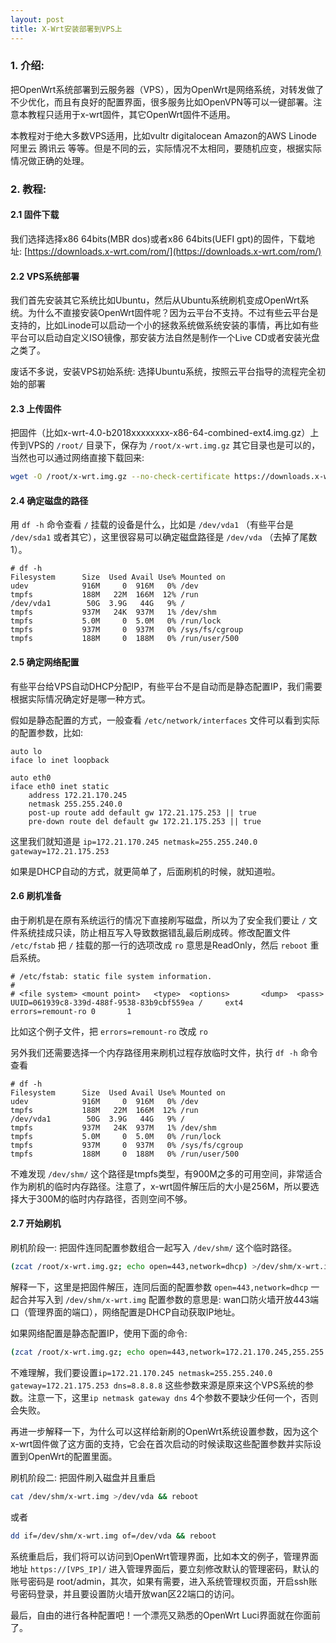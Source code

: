 ```yaml
---
layout: post
title: X-Wrt安装部署到VPS上
---
```


### 1. 介绍:
把OpenWrt系统部署到云服务器（VPS），因为OpenWrt是网络系统，对转发做了不少优化，而且有良好的配置界面，很多服务比如OpenVPN等可以一键部署。注意本教程只适用于x-wrt固件，其它OpenWrt固件不适用。

本教程对于绝大多数VPS适用，比如vultr digitalocean Amazon的AWS Linode 阿里云 腾讯云 等等。但是不同的云，实际情况不太相同，要随机应变，根据实际情况做正确的处理。

### 2. 教程:

#### 2.1 固件下载
我们选择选择x86 64bits(MBR dos)或者x86 64bits(UEFI gpt)的固件，下载地址:
[https://downloads.x-wrt.com/rom/](https://downloads.x-wrt.com/rom/)

#### 2.2 VPS系统部署
我们首先安装其它系统比如Ubuntu，然后从Ubuntu系统刷机变成OpenWrt系统。为什么不直接安装OpenWrt固件呢？因为云平台不支持。不过有些云平台是支持的，比如Linode可以启动一个小的拯救系统做系统安装的事情，再比如有些平台可以启动自定义ISO镜像，那安装方法自然是制作一个Live CD或者安装光盘之类了。

废话不多说，安装VPS初始系统: 选择Ubuntu系统，按照云平台指导的流程完全初始的部署

#### 2.3 上传固件
把固件（比如x-wrt-4.0-b2018xxxxxxxx-x86-64-combined-ext4.img.gz）上传到VPS的 `/root/` 目录下，保存为 `/root/x-wrt.img.gz` 其它目录也是可以的，当然也可以通过网络直接下载回来:
```sh
wget -O /root/x-wrt.img.gz --no-check-certificate https://downloads.x-wrt.com/rom/x-wrt-<XXXXXX>-x86-64-combined-ext4.img.gz
```

#### 2.4 确定磁盘的路径
用 `df -h` 命令查看 `/` 挂载的设备是什么，比如是 `/dev/vda1` （有些平台是 `/dev/sda1` 或者其它），这里很容易可以确定磁盘路径是 `/dev/vda` （去掉了尾数1）。
```
# df -h
Filesystem      Size  Used Avail Use% Mounted on
udev            916M     0  916M   0% /dev
tmpfs           188M   22M  166M  12% /run
/dev/vda1        50G  3.9G   44G   9% /
tmpfs           937M   24K  937M   1% /dev/shm
tmpfs           5.0M     0  5.0M   0% /run/lock
tmpfs           937M     0  937M   0% /sys/fs/cgroup
tmpfs           188M     0  188M   0% /run/user/500
```

#### 2.5 确定网络配置
有些平台给VPS自动DHCP分配IP，有些平台不是自动而是静态配置IP，我们需要根据实际情况确定好是哪一种方式。

假如是静态配置的方式，一般查看 `/etc/network/interfaces` 文件可以看到实际的配置参数，比如:
```
auto lo
iface lo inet loopback

auto eth0
iface eth0 inet static
    address 172.21.170.245
    netmask 255.255.240.0
    post-up route add default gw 172.21.175.253 || true
    pre-down route del default gw 172.21.175.253 || true
```
这里我们就知道是 `ip=172.21.170.245 netmask=255.255.240.0 gateway=172.21.175.253`

如果是DHCP自动的方式，就更简单了，后面刷机的时候，就知道啦。

#### 2.6 刷机准备
由于刷机是在原有系统运行的情况下直接刷写磁盘，所以为了安全我们要让 `/` 文件系统挂成只读，防止相互写入导致数据错乱最后刷成砖。修改配置文件 `/etc/fstab` 把 `/` 挂载的那一行的选项改成 `ro` 意思是ReadOnly，然后 `reboot` 重启系统。
```
# /etc/fstab: static file system information.
#
# <file system> <mount point>   <type>  <options>       <dump>  <pass>
UUID=061939c8-339d-488f-9538-83b9cbf559ea /     ext4    errors=remount-ro 0       1
```
比如这个例子文件，把 `errors=remount-ro` 改成 `ro`

另外我们还需要选择一个内存路径用来刷机过程存放临时文件，执行 `df -h` 命令查看
```
# df -h
Filesystem      Size  Used Avail Use% Mounted on
udev            916M     0  916M   0% /dev
tmpfs           188M   22M  166M  12% /run
/dev/vda1        50G  3.9G   44G   9% /
tmpfs           937M   24K  937M   1% /dev/shm
tmpfs           5.0M     0  5.0M   0% /run/lock
tmpfs           937M     0  937M   0% /sys/fs/cgroup
tmpfs           188M     0  188M   0% /run/user/500
```
不难发现 `/dev/shm/` 这个路径是tmpfs类型，有900M之多的可用空间，非常适合作为刷机的临时内存路径。注意了，x-wrt固件解压后的大小是256M，所以要选择大于300M的临时内存路径，否则空间不够。

#### 2.7 开始刷机
刷机阶段一: 把固件连同配置参数组合一起写入 `/dev/shm/` 这个临时路径。
```sh
(zcat /root/x-wrt.img.gz; echo open=443,network=dhcp) >/dev/shm/x-wrt.img
```
解释一下，这里是把固件解压，连同后面的配置参数 `open=443,network=dhcp` 一起合并写入到 `/dev/shm/x-wrt.img` 配置参数的意思是: wan口防火墙开放443端口（管理界面的端口），网络配置是DHCP自动获取IP地址。

如果网络配置是静态配置IP，使用下面的命令:
```sh
(zcat /root/x-wrt.img.gz; echo open=443,network=172.21.170.245,255.255.240.0,172.21.175.253,8.8.8.8) >/dev/shm/x-wrt.img
```
不难理解，我们要设置`ip=172.21.170.245 netmask=255.255.240.0 gateway=172.21.175.253 dns=8.8.8.8` 这些参数来源是原来这个VPS系统的参数。注意一下，这里`ip netmask gateway dns` 4个参数不要缺少任何一个，否则会失败。

再进一步解释一下，为什么可以这样给新刷的OpenWrt系统设置参数，因为这个x-wrt固件做了这方面的支持，它会在首次启动的时候读取这些配置参数并实际设置到OpenWrt的配置里面。

刷机阶段二: 把固件刷入磁盘并且重启
```sh
cat /dev/shm/x-wrt.img >/dev/vda && reboot
```
或者
```sh
dd if=/dev/shm/x-wrt.img of=/dev/vda && reboot
```
系统重启后，我们将可以访问到OpenWrt管理界面，比如本文的例子，管理界面地址 `https://[VPS_IP]/` 进入管理界面后，要立刻修改默认的管理密码，默认的账号密码是 root/admin，其次，如果有需要，进入系统管理权页面，开启ssh账号密码登录，并且要设置防火墙开放wan区22端口的访问。

最后，自由的进行各种配置吧！一个漂亮又熟悉的OpenWrt Luci界面就在你面前了。

